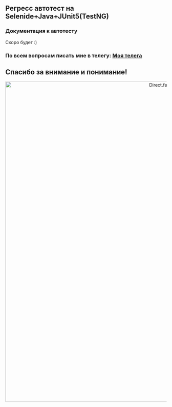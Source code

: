 ## Регресс автотест на Selenide+Java+JUnit5(TestNG)

### Документация к автотесту
Скоро будет :)

### По всем вопросам писать мне в телегу: [Моя телега](https://t.me/MakeyStar)

## Спасибо за внимание и понимание!
<p align="center" > <img alt="Direct.farm LOGO" width="1000" src="https://clck.ru/q5RxF" height=""> </p>


